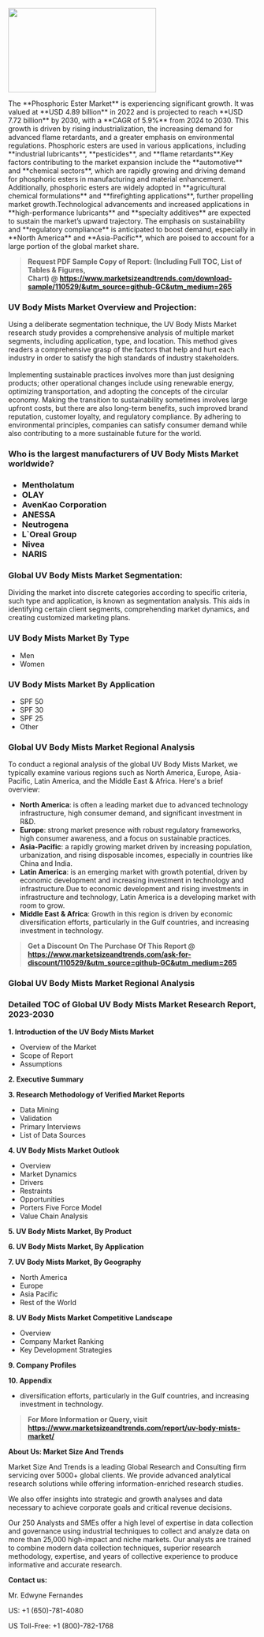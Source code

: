 <p><img class="alignnone size-medium wp-image-20088" src="https://ffe5etoiles.com/wp-content/uploads/2024/12/MST1-300x171.png" alt="" width="300" height="171" /></p>The **Phosphoric Ester Market** is experiencing significant growth. It was valued at **USD 4.89 billion** in 2022 and is projected to reach **USD 7.72 billion** by 2030, with a **CAGR of 5.9%** from 2024 to 2030. This growth is driven by rising industrialization, the increasing demand for advanced flame retardants, and a greater emphasis on environmental regulations. Phosphoric esters are used in various applications, including **industrial lubricants**, **pesticides**, and **flame retardants**.Key factors contributing to the market expansion include the **automotive** and **chemical sectors**, which are rapidly growing and driving demand for phosphoric esters in manufacturing and material enhancement. Additionally, phosphoric esters are widely adopted in **agricultural chemical formulations** and **firefighting applications**, further propelling market growth.Technological advancements and increased applications in **high-performance lubricants** and **specialty additives** are expected to sustain the market’s upward trajectory. The emphasis on sustainability and **regulatory compliance** is anticipated to boost demand, especially in **North America** and **Asia-Pacific**, which are poised to account for a large portion of the global market share.</p><blockquote id="" class=""><strong>Request PDF Sample Copy of Report: (Including Full TOC, List of Tables &amp; Figures, Chart)&nbsp;@&nbsp;<strong><a href="https://www.marketsizeandtrends.com/download-sample/110529/&utm_source=github-GC&utm_medium=265" target="_blank">https://www.marketsizeandtrends.com/download-sample/110529/&utm_source=github-GC&utm_medium=265</a></strong></strong></blockquote><h3 id="" class="">UV Body Mists Market&nbsp;Overview and Projection:</h3><p id="" class="">Using a deliberate segmentation technique, the UV Body Mists Market research study provides a comprehensive analysis of multiple market segments, including application, type, and location. This method gives readers a comprehensive grasp of the factors that help and hurt each industry in order to satisfy the high standards of industry stakeholders. <br /> <br />Implementing sustainable practices involves more than just designing products; other operational changes include using renewable energy, optimizing transportation, and adopting the concepts of the circular economy. Making the transition to sustainability sometimes involves large upfront costs, but there are also long-term benefits, such improved brand reputation, customer loyalty, and regulatory compliance. By adhering to environmental principles, companies can satisfy consumer demand while also contributing to a more sustainable future for the world.</p><h3 id="" class="">Who is the largest manufacturers of&nbsp;UV Body Mists Market worldwide?</h3><h3 class=""><p><ul><li>Mentholatum </li><li> OLAY </li><li> AvenKao Corporation </li><li> ANESSA </li><li> Neutrogena </li><li> L`Oreal Group </li><li> Nivea </li><li> NARIS</li></ul></p></h3><h3 id="" class="">Global&nbsp;UV Body Mists Market Segmentation:</h3><p id="" class="">Dividing the market into discrete categories according to specific criteria, such type and application, is known as segmentation analysis. This aids in identifying certain client segments, comprehending market dynamics, and creating customized marketing plans.</p><h3 id="" class="">UV Body Mists Market&nbsp;By Type</h3><p><p><ul><li>Men </li><li> Women</p></li></ul></p></p><h3 id="" class="">UV Body Mists Market&nbsp;By Application</h3><p class=""><p><ul><li>SPF 50 </li><li> SPF 30 </li><li> SPF 25 </li><li> Other</li></ul></p></p><h3 id="" class="">Global UV Body Mists Market Regional Analysis</h3><p id="" class="">To conduct a regional analysis of the global UV Body Mists Market, we typically examine various regions such as North America, Europe, Asia-Pacific, Latin America, and the Middle East &amp; Africa. Here's a brief overview:</p><ul><li><strong>North America</strong>: is often a leading market due to advanced technology infrastructure, high consumer demand, and significant investment in R&amp;D.</li><li><strong>Europe</strong>: strong market presence with robust regulatory frameworks, high consumer awareness, and a focus on sustainable practices.</li><li><strong>Asia-Pacific</strong>: a rapidly growing market driven by increasing population, urbanization, and rising disposable incomes, especially in countries like China and India.</li><li><strong>Latin America</strong>: is an emerging market with growth potential, driven by economic development and increasing investment in technology and infrastructure.Due to economic development and rising investments in infrastructure and technology, Latin America is a developing market with room to grow.</li><li><strong>Middle East &amp; Africa</strong>: Growth in this region is driven by economic diversification efforts, particularly in the Gulf countries, and increasing investment in technology.</li></ul><blockquote id="" class=""><strong>Get a Discount On The Purchase Of This Report @ <strong><a href="https://www.marketsizeandtrends.com/ask-for-discount/110529/&utm_source=github-GC&utm_medium=265" target="_blank">https://www.marketsizeandtrends.com/ask-for-discount/110529/&utm_source=github-GC&utm_medium=265</a></strong></strong></blockquote><h3 id="" class="">Global UV Body Mists Market Regional Analysis</h3><h3 id="" class="">Detailed TOC of Global UV Body Mists Market Research Report, 2023-2030</h3><p id="" class=""><strong>1. Introduction of the UV Body Mists Market</strong></p><ul><li>Overview of the Market</li><li>Scope of Report</li><li>Assumptions</li></ul><p id="" class=""><strong>2. Executive Summary</strong></p><p id="" class=""><strong>3. Research Methodology of Verified Market Reports</strong></p><ul><li>Data Mining</li><li>Validation</li><li>Primary Interviews</li><li>List of Data Sources</li></ul><p id="" class=""><strong>4. UV Body Mists Market Outlook</strong></p><ul><li>Overview</li><li>Market Dynamics</li><li>Drivers</li><li>Restraints</li><li>Opportunities</li><li>Porters Five Force Model</li><li>Value Chain Analysis</li></ul><p id="" class=""><strong>5. UV Body Mists Market, By Product</strong></p><p id="" class=""><strong>6. UV Body Mists Market, By Application</strong></p><p id="" class=""><strong>7. UV Body Mists Market, By Geography</strong></p><ul><li>North America</li><li>Europe</li><li>Asia Pacific</li><li>Rest of the World</li></ul><p id="" class=""><strong>8. UV Body Mists Market Competitive Landscape</strong></p><ul><li>Overview</li><li>Company Market Ranking</li><li>Key Development Strategies</li></ul><p id="" class=""><strong>9. Company Profiles</strong></p><p id="" class=""><strong>10. Appendix</strong></p><ul><li>diversification efforts, particularly in the Gulf countries, and increasing investment in technology.</li></ul><blockquote id="" class=""><strong>For More Information or Query, visit <strong><strong><a href="https://www.marketsizeandtrends.com/report/uv-body-mists-market/" target="_blank">https://www.marketsizeandtrends.com/report/uv-body-mists-market/</a></strong></strong></strong></blockquote><p id="" class=""><strong>About Us: Market Size And Trends</strong></p><p id="" class="">Market Size And Trends is a leading Global Research and Consulting firm servicing over 5000+ global clients. We provide advanced analytical research solutions while offering information-enriched research studies.</p><p id="" class="">We also offer insights into strategic and growth analyses and data necessary to achieve corporate goals and critical revenue decisions.</p><p id="" class="">Our 250 Analysts and SMEs offer a high level of expertise in data collection and governance using industrial techniques to collect and analyze data on more than 25,000 high-impact and niche markets. Our analysts are trained to combine modern data collection techniques, superior research methodology, expertise, and years of collective experience to produce informative and accurate research.</p><p id="" class=""><strong>Contact us:</strong></p><p id="" class="">Mr. Edwyne Fernandes</p><p id="" class="">US: +1 (650)-781-4080</p><p id="" class="">US Toll-Free: +1 (800)-782-1768</p>

